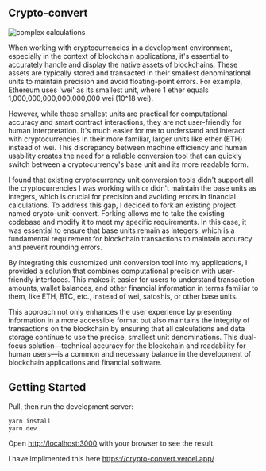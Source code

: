 ## Crypto-convert
![complex calculations ](https://github.com/OptimusOpus/crypto-convert/assets/34178563/821f473f-8082-4933-bc55-239e4d095998)

When working with cryptocurrencies in a development environment, especially in the context of blockchain applications, it's essential to accurately handle and display the native assets of blockchains. These assets are typically stored and transacted in their smallest denominational units to maintain precision and avoid floating-point errors. For example, Ethereum uses 'wei' as its smallest unit, where 1 ether equals 1,000,000,000,000,000,000 wei (10^18 wei).

However, while these smallest units are practical for computational accuracy and smart contract interactions, they are not user-friendly for human interpretation. It's much easier for me to understand and interact with cryptocurrencies in their more familiar, larger units like ether (ETH) instead of wei. This discrepancy between machine efficiency and human usability creates the need for a reliable conversion tool that can quickly switch between a cryptocurrency's base unit and its more readable form.

I found that existing cryptocurrency unit conversion tools didn't support all the cryptocurrencies I was working with or didn't maintain the base units as integers, which is crucial for precision and avoiding errors in financial calculations. To address this gap, I decided to fork an existing project named crypto-unit-convert. Forking allows me to take the existing codebase and modify it to meet my specific requirements. In this case, it was essential to ensure that base units remain as integers, which is a fundamental requirement for blockchain transactions to maintain accuracy and prevent rounding errors.

By integrating this customized unit conversion tool into my applications, I provided a solution that combines computational precision with user-friendly interfaces. This makes it easier for users to understand transaction amounts, wallet balances, and other financial information in terms familiar to them, like ETH, BTC, etc., instead of wei, satoshis, or other base units.

This approach not only enhances the user experience by presenting information in a more accessible format but also maintains the integrity of transactions on the blockchain by ensuring that all calculations and data storage continue to use the precise, smallest unit denominations. This dual-focus solution—technical accuracy for the blockchain and readability for human users—is a common and necessary balance in the development of blockchain applications and financial software.

## Getting Started

Pull, then run the development server:

```bash
yarn install
yarn dev
```

Open [http://localhost:3000](http://localhost:3000) with your browser to see the result.

I have implimented this here https://crypto-convert.vercel.app/
